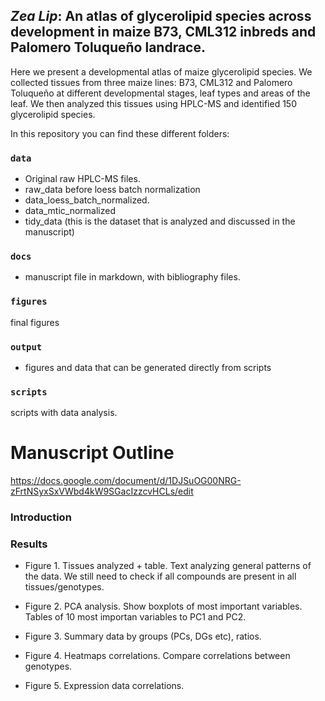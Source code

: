 *Zea Lip*: An atlas of glycerolipid species across development in maize B73, CML312 inbreds and Palomero Toluqueño landrace.
-----------------------------

Here we present a developmental atlas of maize glycerolipid species. We collected tissues from three  maize lines: B73, CML312 and Palomero Toluqueño at different developmental stages, leaf types and areas of the leaf. We then analyzed this tissues using HPLC-MS and identified 150 glycerolipid species.

In this repository you can find these different folders:



### `data`

- Original raw HPLC-MS files.
- raw_data before loess batch normalization
- data_loess_batch_normalized.
- data_mtic_normalized
- tidy_data (this is the dataset that is analyzed and discussed in the manuscript)

### `docs`

- manuscript file in markdown, with bibliography files.

### `figures`

final figures

### `output`

- figures and data that can be generated directly from scripts

### `scripts`

scripts with data analysis.

# Manuscript Outline  

https://docs.google.com/document/d/1DJSuOG00NRG-zFrtNSyxSxVWbd4kW9SGacIzzcvHCLs/edit

### Introduction

### Results

- Figure 1. Tissues analyzed + table. Text analyzing general patterns of the data. We still need to check if all compounds are present in all tissues/genotypes.  

- Figure 2. PCA analysis. Show boxplots of most important variables. 
Tables of 10 most importan variables to PC1 and PC2.  

- Figure 3. Summary data by groups (PCs, DGs etc), ratios. 

- Figure 4. Heatmaps correlations. Compare correlations between genotypes.

- Figure 5. Expression data correlations.





